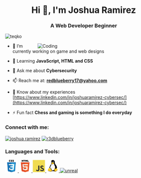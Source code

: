 <h1 align="center">Hi 👋, I'm Joshua Ramirez</h1>
<h3 align="center">A Web Developer Beginner</h3>

<p align="left"> <img src="https://komarev.com/ghpvc/?username=teqko&label=Profile%20views&color=0e75b6&style=flat" alt="teqko" /> </p>

<img align="right" alt="Coding" width="400" src="https://media1.giphy.com/media/RbDKaczqWovIugyJmW/giphy.gif">

- 🔭 I’m currently working on game and web designs

- 🌱 Learning **JavaScript, HTML and CSS**

- 💬 Ask me about **Cybersecurity**

- 📫 Reach me at: **redblueberry17@yahoo.com**

- 📄 Know about my experiences [https://www.linkedin.com/in/joshuaramirez-cybersec/](https://www.linkedin.com/in/joshuaramirez-cybersec/)

- ⚡ Fun fact **Chess and gaming is something I do everyday**




<h3 align="left">Connect with me:</h3>
<p align="left">
<a href="https://linkedin.com/in/joshua ramirez" target="blank"><img align="center" src="https://raw.githubusercontent.com/rahuldkjain/github-profile-readme-generator/master/src/images/icons/Social/linked-in-alt.svg" alt="joshua ramirez" height="30" width="40" /></a>
<a href="https://instagram.com/r3dblueberry" target="blank"><img align="center" src="https://raw.githubusercontent.com/rahuldkjain/github-profile-readme-generator/master/src/images/icons/Social/instagram.svg" alt="r3dblueberry" height="30" width="40" /></a>
</p>

<h3 align="left">Languages and Tools:</h3>
<p align="left"> <a href="https://www.w3schools.com/css/" target="_blank" rel="noreferrer"> <img src="https://raw.githubusercontent.com/devicons/devicon/master/icons/css3/css3-original-wordmark.svg" alt="css3" width="40" height="40"/> </a> <a href="https://www.w3.org/html/" target="_blank" rel="noreferrer"> <img src="https://raw.githubusercontent.com/devicons/devicon/master/icons/html5/html5-original-wordmark.svg" alt="html5" width="40" height="40"/> </a> <a href="https://developer.mozilla.org/en-US/docs/Web/JavaScript" target="_blank" rel="noreferrer"> <img src="https://raw.githubusercontent.com/devicons/devicon/master/icons/javascript/javascript-original.svg" alt="javascript" width="40" height="40"/> </a> <a href="https://www.linux.org/" target="_blank" rel="noreferrer"> <img src="https://raw.githubusercontent.com/devicons/devicon/master/icons/linux/linux-original.svg" alt="linux" width="40" height="40"/> </a> <a href="https://unrealengine.com/" target="_blank" rel="noreferrer"> <img src="https://raw.githubusercontent.com/kenangundogan/fontisto/036b7eca71aab1bef8e6a0518f7329f13ed62f6b/icons/svg/brand/unreal-engine.svg" alt="unreal" width="40" height="40"/> </a> </p>


